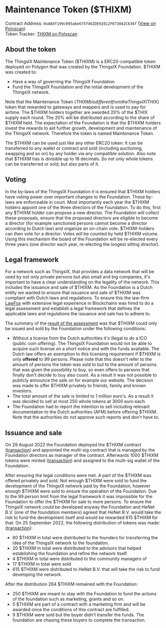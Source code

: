 
# Maintenance Token ($THIXM)

Contract Address: ```0xA68f199c095a6e675f462DE92012F673842C636f``` ([View on Polyscan](https://polygonscan.com/token/0xA68f199c095a6e675f462DE92012F673842C636f))  
Token Tracker: [THIXM on Polyscan](https://polygonscan.com/token/0xA68f199c095a6e675f462DE92012F673842C636f)


## About the token
The ThingsIX Maintenance Token ($THIXM) is a ERC20-compatible token deployed on Polygon that was created by the ThingsIX Foundation. $THIXM was created to:

- Have a way of governing the ThingsIX Foundation
- Fund the ThingsIX Foundation and the initial development of the ThingsIX network. 

Note that the Maintenance Token ($THIXM) is different from the ThingsIX ($THIX) token that rewarded to gateways and mappers and is used to pay for airtime. The $THIXM holders together are awarded 20% of the $THIX supply each round. The 20% will be distributed according to the share of $THIXM held. The expectation of the Foundation is that the $THIXM holders invest the rewards to aid further growth, development and maintenance of the ThingsIX network. Therefore the token is named Maintenance Token.

The $THIXM can be used just like any other ERC20 token: It can be transferred to any wallet or contract and sold (including auctioning, swapping and so on) by any holder via any compatible solution. Also note that $THIXM has is divisible up to 18 decimals. So not only whole tokens can be transferred or sold, but also parts of it.

## Voting
In the by-laws of the ThingsIX Foundation it is ensured that $THIXM holders have voting power over important changes to the Foundation. These by-laws are enforceable in court. Most importantly each year the $THIXM holders appoint one of the three directors of the Foundation. To do this, first any $THIXM holder can propose a new director. The Foundation will collect these proposals, ensure that the proposed directors are eligible to become a director (for example sanctioned persons cannot become a director according to Dutch law) and organize an on-chain vote. $THIXM-holders can then vote for a director. Votes will be counted by held $THIXM volume. Using this mechanism the board of the Foundation will be re-elected every three years (one director each year, re-electing the longest sitting director). 

## Legal framework

For a network such as ThingsIX, that provides a data network that will be used by not only private persons but also small and big companies, it's important to have a clear understanding on the legality of the network. This includes the issuance and sale of $THIXM.  As the Foundation is a Dutch entity we wanted to ensure that issuance and sale of $THIXM was compliant with Dutch laws and regulations. To ensure this the law-firm [LawFox](https://lawfox.nl/en/?noredirect=en_GB) with extensive legal experience in Blockchains was hired to do a legal assessment and establish a legal framework that defines the applicable laws and regulations the issuance and sale has to adhere to. 

The summary of the [result of the assessment](/files/thixm_legal_opinion.pdf) was that $THIXM could only be issued and sold by the Foundation under the following conditions:

- Without a license from the Dutch authorities it's illegal to do a ICO (public coin offering). The ThingsIX Foundation would not be able to acquire such license on a short notice and with the funds available. The Dutch law offers an exemption to this licensing requirement if $THIXM is only **offered** to 99 persons. Please note that this doesn't refer to the amount of persons the token was sold to but to the amount of persons that was given the possibility to buy, so even offers to persons that finally don't decide to buy also count. As a result it was not possible to publicly announce the sale on for example our website. The decision was made to offer $THIXM privately to friends, family and known investors. 
- The total amount of the sale is limited to 1 million euro's. As a result it was decided to sell at most 250 whole tokens at 3000 euro each. 
- The Foundation had to report the intention to sell including relevant documentation to the Dutch authorities (AFM) before offering $THIXM. Note that the authorities do not approve such reports and don't have to. 

## Issuance and sale

On 29 August 2022 the Foundation deployed the $THIXM contract ([transaction](https://polygonscan.com/tx/0xea4c6808d72da3421709ab073e4b0f7be633b8f643eefaf001f844728ef1138f)) and appointed the multi-sig contract that is managed by the Foundation directors as manager of the contract. Afterwards 1000 $THIXM tokens were minted ([transaction](https://polygonscan.com/tx/0xbe71ba3223ed6e2c47875920dd9ba9622e9555ed4162a9b1400d3c42c97fe65e)) and assigned to the multi-sig wallet of the Foundation. 

After ensuring the legal conditions were met. A part of the $THIXM was offered privately and sold. Not enough $THIXM were sold to fund the development of the ThingsIX network paid by the Foundation, however enough $THIXM were sold to ensure the operation of the Foundation. Due to the 99 person limit from the legal framework it was impossible for the Foundation to offer the $THIXM for sale to more persons. To ensure the ThingsIX network could be developed anyway the Foundation and HeNet B.V. (one of the foundation members) agreed that HeNet B.V. would take the risk to fund the development itself and would be rewarded 615 $THIXM for that. On 25 September 2022, the following distribution of tokens was made: ([transaction](https://polygonscan.com/tx/0x32adcc2648c48464d658a5cbb7161b23ea8455e8582c9eec1b46652d84f3eb20)):

- 80 $THIXM in total were distributed to the founders for transferring the idea of the ThingsIX network to the foundation.
- 20 $THIXM in total were distributed to the advisors that helped establishing the foundation and refine the network itself.
- 4 $THIXM in total were distributed to the community managers of
- 17 $THIXM in total were sold
- 615 $THIXM were distributed to HeNet B.V. that will take the risk to fund developing the network.

After the distribution 264 $THIXM remained with the Foundation:

- 250 $THIXM are meant to stay with the Foundation to fund the actions of the foundation such as marketing, grants and so on.
- 5 $THIXM are part of a contract with a marketing firm and will be awarded once the conditions of this contract are fulfilled.
- 9 $THIXM were sold but the buyer didn't transfer the funds. The foundation are chasing these buyers to complete the transaction.
